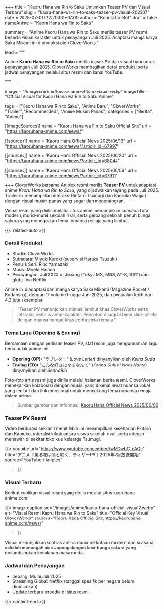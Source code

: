 +++
title = "Kaoru Hana wa Rin to Saku Umumkan Teaser PV dan Visual Terbaru"
slug = "kaoru-hana-wa-rin-to-saku-teaser-pv-visual-202507"
date = 2025-07-01T22:20:00+07:00
author = "Koni si Co-Bot"
draft = false
nameAnime = "Kaoru Hana wa Rin to Saku"

summary = "Anime Kaoru Hana wa Rin to Saku merilis teaser PV resmi beserta visual karakter untuk penayangan Juli 2025. Adaptasi manga karya Saka Mikami ini diproduksi oleh CloverWorks."

lead = """<p>Anime <strong>Kaoru Hana wa Rin to Saku</strong> merilis teaser PV dan visual baru untuk penayangan Juli 2025. CloverWorks membagikan detail produksi serta jadwal penayangan melalui situs resmi dan kanal YouTube.</p>"""

image = "/images/anime/kaoru-hana-official-visual.webp"
imageTitle = "Official Visual for Kaoru Hana wa Rin to Saku Anime"

tags = ["Kaoru Hana wa Rin to Saku", "Anime Baru", "CloverWorks", "Trailer", "Recommended", "Anime Musim Panas"]
categories = ["Berita", "Anime"]

[[imageSources]]
name = "Kaoru Hana wa Rin to Saku Official Site"
url = "https://kaoruhana-anime.com/news/"

[[sources]]
name = "Kaoru Hana Official News 2025/06/13"
url = "https://kaoruhana-anime.com/news/?article_id=67997"

[[sources]]
name = "Kaoru Hana Official News 2025/06/20"
url = "https://kaoruhana-anime.com/news/?article_id=68044"

[[sources]]
name = "Kaoru Hana Official News 2025/06/06"
url = "https://kaoruhana-anime.com/news/?article_id=67911"

+++
CloverWorks bersama Aniplex resmi merilis **Teaser PV** untuk adaptasi anime *Kaoru Hana wa Rin to Saku*, yang dijadwalkan tayang pada Juli 2025. Trailer ini menampilkan interaksi Rintarō Tsumugi dan Kaoruko Waguri dengan visual musim panas yang segar dan menenangkan.

Visual resmi yang dirilis melalui situs anime menampilkan suasana kota modern, murid-murid sekolah rival, serta gerbang sekolah penuh bunga sakura yang menegaskan tema romansa remaja yang lembut.

{{< related-auto >}}

### Detail Produksi
- Studio: CloverWorks
- Sutradara: Miyuki Kuroki (supervisi Haruka Tsuzuki)
- Penulis Seri: Rino Yamazaki
- Musik: Moeki Harada
- Penayangan: Juli 2025 di Jepang (Tokyo MX, MBS, AT-X, BS11) dan global via Netflix

Anime ini diadaptasi dari manga karya Saka Mikami (Magazine Pocket / Kodansha), dengan 17 volume hingga Juni 2025, dan penjualan lebih dari 4,3 juta eksemplar.

> “Teaser PV menonjolkan animasi lembut khas CloverWorks serta interaksi realistis antar-karakter. Penonton disuguhi tema slice-of-life dengan nuansa hangat khas cerita cinta remaja.”

### Tema Lagu (Opening & Ending)
Bersamaan dengan perilisan teaser PV, staf resmi juga mengumumkan lagu tema untuk anime ini:

- **Opening (OP):** "ラブレター" (*Love Letter*) dinyanyikan oleh *Keina Suda*
- **Ending (ED):** "こんな好きになるなんて" (*Konna Suki ni Naru Nante*) dinyanyikan oleh *SennaRin*

Foto-foto artis resmi juga dirilis melalui halaman berita resmi. CloverWorks menekankan kolaborasi dengan musisi yang dikenal lewat nuansa vokal yang lembut dan lirik emosional untuk mendukung tema romansa remaja dalam anime.

> Sumber gambar dan informasi: [Kaoru Hana Official News 2025/06/06](https://kaoruhana-anime.com/news/?article_id=67911)

### Teaser PV Resmi
Video berdurasi sekitar 1 menit lebih ini  menampilkan keseharian Rintarō dan Kaoruko, interaksi kikuk antara siswa sekolah rival, serta adegan menawan di sekitar toko kue keluarga Tsumugi.

{{< youtube
    url="https://www.youtube.com/embed/wMDwbC-cAQg"
    title="アニメ『薫る花は凛と咲く』ティザーPV｜2025年7月放送開始"
    source="YouTube / Aniplex"
>}}

### Visual Terbaru
Berikut cuplikan visual resmi yang dirilis melalui situs kaoruhana-anime.com:

{{< image-caption
  src="/images/anime/kaoru-hana-official-visual2.webp"
  alt="Visual Resmi Kaoru Hana wa Rin to Saku"
  title="Official Key Visual CloverWorks"
  sources="Kaoru Hana Official Site,https://kaoruhana-anime.com/news/"
>}}

Visual menunjukkan kontras antara dunia perkotaan modern dan suasana sekolah menengah atas Jepang dengan latar bunga sakura yang melambangkan keindahan masa muda.

### Jadwal dan Penayangan
- Jepang: Mulai Juli 2025
- Streaming Global: Netflix (tanggal spesifik per negara belum diumumkan)
- Update terbaru tersedia di [situs resmi](https://kaoruhana-anime.com/news/)

{{< content-end >}}
